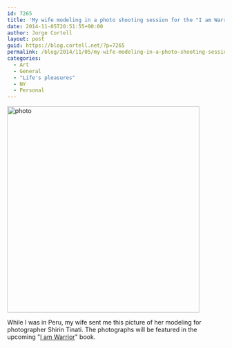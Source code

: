 ```yaml
---
id: 7265
title: 'My wife modeling in a photo shooting session for the "I am Warrior" book'
date: 2014-11-05T20:51:55+00:00
author: Jorge Cortell
layout: post
guid: https://blog.cortell.net/?p=7265
permalink: /blog/2014/11/05/my-wife-modeling-in-a-photo-shooting-session-for-the-i-am-warrior-book/
categories:
  - Art
  - General
  - "Life's pleasures"
  - NY
  - Personal
---
```

<img class="aligncenter" src="https://scontent-b-lga.xx.fbcdn.net/hphotos-xpf1/v/t1.0-9/10644874_10153268947212166_1608751198477573679_n.jpg?oh=410b83ef62b097aae4a502940da46d13&oe=54F582C2" alt="photo" width="445" height="479" />

While I was in Peru, my wife sent me this picture of her modeling for photographer Shirin Tinati. The photographs will be featured in the upcoming "<a title="https://iamwarriorproject.com/" href="https://iamwarriorproject.com/" target="_blank">I am Warrior</a>" book.